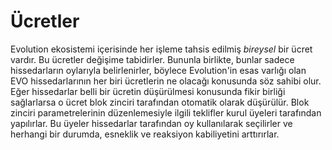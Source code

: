 # Ücretler

Evolution ekosistemi içerisinde her işleme tahsis edilmiş *bireysel* bir ücret vardır. 
Bu ücretler değişime tabidirler. Bununla birlikte, bunlar sadece hissedarların oylarıyla 
belirlenirler, böylece Evolution'in esas varlığı olan EVO hissedarlarının her biri 
ücretlerin ne olacağı konusunda söz sahibi olur. Eğer hissedarlar belli bir ücretin 
düşürülmesi konusunda fikir birliği sağlarlarsa o ücret blok zinciri tarafından otomatik 
olarak düşürülür. Blok zinciri parametrelerinin düzenlemesiyle ilgili teklifler kurul 
üyeleri tarafından yapılırlar. Bu üyeler hissedarlar tarafından oy kullanılarak seçilirler 
ve herhangi bir durumda, esneklik ve  reaksiyon kabiliyetini arttırırlar.